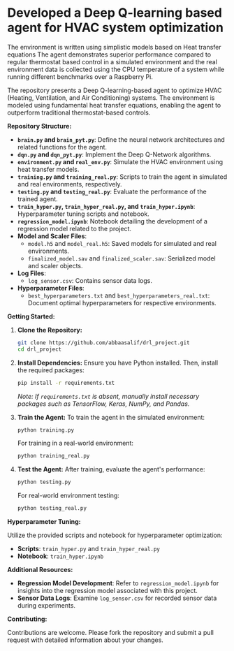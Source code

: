 # Developed a Deep Q-learning based agent for HVAC system optimization

The environment is written using simplistic models based on Heat transfer equations
The agent demonstrates superior performance compared to regular thermostat based control in a simulated environment and the real environment data is collected using the CPU temperature of a system while running different benchmarks over a Raspberry Pi.

The repository presents a Deep Q-learning-based agent to optimize HVAC (Heating, Ventilation, and Air Conditioning) systems. The environment is modeled using fundamental heat transfer equations, enabling the agent to outperform traditional thermostat-based controls.

**Repository Structure:**

- **`brain.py` and `brain_pyt.py`**: Define the neural network architectures and related functions for the agent.
- **`dqn.py` and `dqn_pyt.py`**: Implement the Deep Q-Network algorithms.
- **`environment.py` and `real_env.py`**: Simulate the HVAC environment using heat transfer models.
- **`training.py` and `training_real.py`**: Scripts to train the agent in simulated and real environments, respectively.
- **`testing.py` and `testing_real.py`**: Evaluate the performance of the trained agent.
- **`train_hyper.py`, `train_hyper_real.py`, and `train_hyper.ipynb`**: Hyperparameter tuning scripts and notebook.
- **`regression_model.ipynb`**: Notebook detailing the development of a regression model related to the project.
- **Model and Scaler Files**:
  - `model.h5` and `model_real.h5`: Saved models for simulated and real environments.
  - `finalized_model.sav` and `finalized_scaler.sav`: Serialized model and scaler objects.
- **Log Files**:
  - `log_sensor.csv`: Contains sensor data logs.
- **Hyperparameter Files**:
  - `best_hyperparameters.txt` and `best_hyperparameters_real.txt`: Document optimal hyperparameters for respective environments.

**Getting Started:**

1. **Clone the Repository:**
   ```bash
   git clone https://github.com/abbaasalif/drl_project.git
   cd drl_project
   ```

2. **Install Dependencies:**
   Ensure you have Python installed. Then, install the required packages:
   ```bash
   pip install -r requirements.txt
   ```
   *Note: If `requirements.txt` is absent, manually install necessary packages such as TensorFlow, Keras, NumPy, and Pandas.*

3. **Train the Agent:**
   To train the agent in the simulated environment:
   ```bash
   python training.py
   ```
   For training in a real-world environment:
   ```bash
   python training_real.py
   ```

4. **Test the Agent:**
   After training, evaluate the agent's performance:
   ```bash
   python testing.py
   ```
   For real-world environment testing:
   ```bash
   python testing_real.py
   ```

**Hyperparameter Tuning:**

Utilize the provided scripts and notebook for hyperparameter optimization:

- **Scripts**: `train_hyper.py` and `train_hyper_real.py`
- **Notebook**: `train_hyper.ipynb`

**Additional Resources:**

- **Regression Model Development**: Refer to `regression_model.ipynb` for insights into the regression model associated with this project.
- **Sensor Data Logs**: Examine `log_sensor.csv` for recorded sensor data during experiments.

**Contributing:**

Contributions are welcome. Please fork the repository and submit a pull request with detailed information about your changes.

